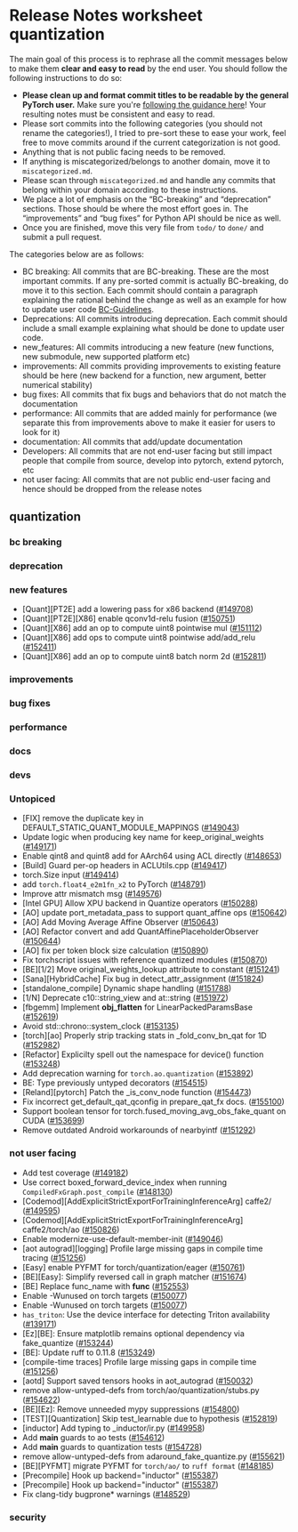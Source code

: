 
# Release Notes worksheet quantization

The main goal of this process is to rephrase all the commit messages below to make them **clear and easy to read** by the end user. You should follow the following instructions to do so:

* **Please clean up and format commit titles to be readable by the general PyTorch user.** Make sure you're [following the guidance here](https://docs.google.com/document/d/14OmgGBr1w6gl1VO47GGGdwrIaUNr92DFhQbY_NEk8mQ/edit)! Your resulting notes must be consistent and easy to read.
* Please sort commits into the following categories (you should not rename the categories!), I tried to pre-sort these to ease your work, feel free to move commits around if the current categorization is not good.
* Anything that is not public facing needs to be removed.
* If anything is miscategorized/belongs to another domain, move it to `miscategorized.md`.
* Please scan through `miscategorized.md` and handle any commits that belong within your domain according to these instructions.
* We place a lot of emphasis on the “BC-breaking” and “deprecation” sections. Those should be where the most effort goes in. The “improvements” and “bug fixes” for Python API should be nice as well.
* Once you are finished, move this very file from `todo/` to `done/` and submit a pull request.

The categories below are as follows:

* BC breaking: All commits that are BC-breaking. These are the most important commits. If any pre-sorted commit is actually BC-breaking, do move it to this section. Each commit should contain a paragraph explaining the rational behind the change as well as an example for how to update user code [BC-Guidelines](https://docs.google.com/document/d/14OmgGBr1w6gl1VO47GGGdwrIaUNr92DFhQbY_NEk8mQ/edit#heading=h.a9htwgvvec1m).
* Deprecations: All commits introducing deprecation. Each commit should include a small example explaining what should be done to update user code.
* new_features: All commits introducing a new feature (new functions, new submodule, new supported platform etc)
* improvements: All commits providing improvements to existing feature should be here (new backend for a function, new argument, better numerical stability)
* bug fixes: All commits that fix bugs and behaviors that do not match the documentation
* performance: All commits that are added mainly for performance (we separate this from improvements above to make it easier for users to look for it)
* documentation: All commits that add/update documentation
* Developers: All commits that are not end-user facing but still impact people that compile from source, develop into pytorch, extend pytorch, etc
* not user facing: All commits that are not public end-user facing and hence should be dropped from the release notes

## quantization
### bc breaking
### deprecation
### new features
- [Quant][PT2E] add a lowering pass for x86 backend ([#149708](https://github.com/pytorch/pytorch/pull/149708))
- [Quant][PT2E][X86] enable qconv1d-relu fusion ([#150751](https://github.com/pytorch/pytorch/pull/150751))
- [Quant][X86] add an op to compute uint8 pointwise mul ([#151112](https://github.com/pytorch/pytorch/pull/151112))
- [Quant][X86] add ops to compute uint8 pointwise add/add_relu ([#152411](https://github.com/pytorch/pytorch/pull/152411))
- [Quant][X86] add an op to compute uint8 batch norm 2d ([#152811](https://github.com/pytorch/pytorch/pull/152811))
### improvements
### bug fixes
### performance
### docs
### devs
### Untopiced
- [FIX] remove the duplicate key in DEFAULT_STATIC_QUANT_MODULE_MAPPINGS ([#149043](https://github.com/pytorch/pytorch/pull/149043))
- Update logic when producing key name for keep_original_weights ([#149171](https://github.com/pytorch/pytorch/pull/149171))
- Enable qint8 and quint8 add for AArch64 using ACL directly ([#148653](https://github.com/pytorch/pytorch/pull/148653))
- [Build] Guard per-op headers in ACLUtils.cpp ([#149417](https://github.com/pytorch/pytorch/pull/149417))
- torch.Size input ([#149414](https://github.com/pytorch/pytorch/pull/149414))
- add `torch.float4_e2m1fn_x2` to PyTorch ([#148791](https://github.com/pytorch/pytorch/pull/148791))
- Improve attr mismatch msg ([#149576](https://github.com/pytorch/pytorch/pull/149576))
- [Intel GPU] Allow XPU backend in Quantize operators ([#150288](https://github.com/pytorch/pytorch/pull/150288))
- [AO] update port_metadata_pass to support quant_affine ops ([#150642](https://github.com/pytorch/pytorch/pull/150642))
- [AO] Add Moving Average Affine Observer ([#150643](https://github.com/pytorch/pytorch/pull/150643))
- [AO] Refactor convert and add QuantAffinePlaceholderObserver ([#150644](https://github.com/pytorch/pytorch/pull/150644))
- [AO] fix per token block size calculation ([#150890](https://github.com/pytorch/pytorch/pull/150890))
- Fix torchscript issues with reference quantized modules ([#150870](https://github.com/pytorch/pytorch/pull/150870))
- [BE][1/2] Move original_weights_lookup attribute to constant ([#151241](https://github.com/pytorch/pytorch/pull/151241))
- [Sana][HybridCache] Fix bug in detect_attr_assignment ([#151824](https://github.com/pytorch/pytorch/pull/151824))
- [standalone_compile] Dynamic shape handling ([#151788](https://github.com/pytorch/pytorch/pull/151788))
- [1/N] Deprecate c10::string_view and at::string ([#151972](https://github.com/pytorch/pytorch/pull/151972))
- [fbgemm] Implement __obj_flatten__ for LinearPackedParamsBase ([#152619](https://github.com/pytorch/pytorch/pull/152619))
- Avoid  std::chrono::system_clock  ([#153135](https://github.com/pytorch/pytorch/pull/153135))
- [torch][ao] Properly strip tracking stats in  _fold_conv_bn_qat for 1D ([#152982](https://github.com/pytorch/pytorch/pull/152982))
- [Refactor] Explicilty spell out the namespace for device() function ([#153248](https://github.com/pytorch/pytorch/pull/153248))
- Add deprecation warning for `torch.ao.quantization` ([#153892](https://github.com/pytorch/pytorch/pull/153892))
- BE: Type previously untyped decorators ([#154515](https://github.com/pytorch/pytorch/pull/154515))
- [Reland][pytorch] Patch the _is_conv_node function ([#154473](https://github.com/pytorch/pytorch/pull/154473))
- Fix incorrect get_default_qat_qconfig in prepare_qat_fx docs. ([#155100](https://github.com/pytorch/pytorch/pull/155100))
- Support boolean tensor for torch.fused_moving_avg_obs_fake_quant on CUDA ([#153699](https://github.com/pytorch/pytorch/pull/153699))
- Remove outdated Android workarounds of nearbyintf ([#151292](https://github.com/pytorch/pytorch/pull/151292))
### not user facing
- Add test coverage ([#149182](https://github.com/pytorch/pytorch/pull/149182))
- Use correct boxed_forward_device_index when running `CompiledFxGraph.post_compile` ([#148130](https://github.com/pytorch/pytorch/pull/148130))
- [Codemod][AddExplicitStrictExportForTrainingInferenceArg] caffe2/ ([#149595](https://github.com/pytorch/pytorch/pull/149595))
- [Codemod][AddExplicitStrictExportForTrainingInferenceArg] caffe2/torch/ao ([#150826](https://github.com/pytorch/pytorch/pull/150826))
- Enable modernize-use-default-member-init ([#149046](https://github.com/pytorch/pytorch/pull/149046))
- [aot autograd][logging] Profile large missing gaps in compile time tracing ([#151256](https://github.com/pytorch/pytorch/pull/151256))
- [Easy] enable PYFMT for torch/quantization/eager ([#150761](https://github.com/pytorch/pytorch/pull/150761))
- [BE][Easy]: Simplify reversed call in graph matcher ([#151674](https://github.com/pytorch/pytorch/pull/151674))
- [BE] Replace func_name with __func__ ([#152553](https://github.com/pytorch/pytorch/pull/152553))
- Enable -Wunused on torch targets ([#150077](https://github.com/pytorch/pytorch/pull/150077))
- Enable -Wunused on torch targets ([#150077](https://github.com/pytorch/pytorch/pull/150077))
- `has_triton`: Use the device interface for detecting Triton availability ([#139171](https://github.com/pytorch/pytorch/pull/139171))
- [Ez][BE]: Ensure matplotlib remains optional dependency via fake_quantize ([#153244](https://github.com/pytorch/pytorch/pull/153244))
- [BE]: Update ruff to 0.11.8 ([#153249](https://github.com/pytorch/pytorch/pull/153249))
- [compile-time traces] Profile large missing gaps in compile time ([#151256](https://github.com/pytorch/pytorch/pull/151256))
- [aotd] Support saved tensors hooks in aot_autograd ([#150032](https://github.com/pytorch/pytorch/pull/150032))
- remove allow-untyped-defs from torch/ao/quantization/stubs.py ([#154622](https://github.com/pytorch/pytorch/pull/154622))
- [BE][Ez]: Remove unneeded mypy suppressions ([#154800](https://github.com/pytorch/pytorch/pull/154800))
- [TEST][Quantization] Skip test_learnable due to hypothesis ([#152819](https://github.com/pytorch/pytorch/pull/152819))
- [inductor] Add typing to _inductor/ir.py ([#149958](https://github.com/pytorch/pytorch/pull/149958))
- Add __main__ guards to ao tests ([#154612](https://github.com/pytorch/pytorch/pull/154612))
- Add __main__ guards to quantization tests ([#154728](https://github.com/pytorch/pytorch/pull/154728))
- remove allow-untyped-defs from adaround_fake_quantize.py ([#155621](https://github.com/pytorch/pytorch/pull/155621))
- [BE][PYFMT] migrate PYFMT for `torch/ao/` to `ruff format` ([#148185](https://github.com/pytorch/pytorch/pull/148185))
- [Precompile] Hook up backend="inductor"  ([#155387](https://github.com/pytorch/pytorch/pull/155387))
- [Precompile] Hook up backend="inductor"  ([#155387](https://github.com/pytorch/pytorch/pull/155387))
- Fix clang-tidy bugprone* warnings ([#148529](https://github.com/pytorch/pytorch/pull/148529))
### security
